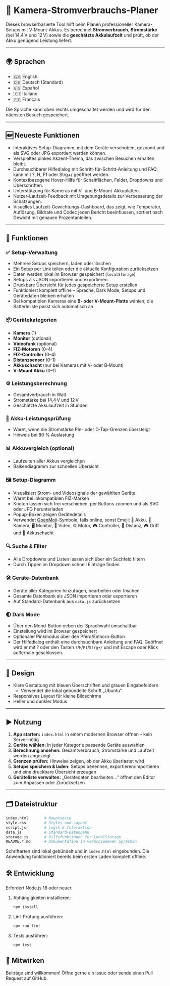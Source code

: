 # 🎥 Kamera-Stromverbrauchs-Planer

Dieses browserbasierte Tool hilft beim Planen professioneller Kamera-Setups mit V‑Mount-Akkus. Es berechnet **Stromverbrauch**, **Stromstärke** (bei 14,4 V und 12 V) sowie die **geschätzte Akkulaufzeit** und prüft, ob der Akku genügend Leistung liefert.

---

## 🌍 Sprachen
- 🇬🇧 English
- 🇩🇪 Deutsch (Standard)
- 🇪🇸 Español
- 🇮🇹 Italiano
- 🇫🇷 Français

Die Sprache kann oben rechts umgeschaltet werden und wird für den nächsten Besuch gespeichert.

---

## 🆕 Neueste Funktionen
- Interaktives Setup-Diagramm, mit dem Geräte verschoben, gezoomt und als SVG oder JPG exportiert werden können.
- Verspieltes pinkes Akzent-Thema, das zwischen Besuchen erhalten bleibt.
- Durchsuchbarer Hilfedialog mit Schritt-für-Schritt-Anleitung und FAQ; kann mit ?, H, F1 oder Strg+/ geöffnet werden.
- Kontextbezogene Hover-Hilfe für Schaltflächen, Felder, Dropdowns und Überschriften.
- Unterstützung für Kameras mit V- und B-Mount-Akkuplatten.
- Nutzer-Laufzeit-Feedback mit Umgebungsdetails zur Verbesserung der Schätzungen.
- Visuelles Laufzeit-Gewichtungs-Dashboard, das zeigt, wie Temperatur, Auflösung, Bildrate und Codec jeden Bericht beeinflussen, sortiert nach Gewicht mit genauen Prozentanteilen.

---

## 🔧 Funktionen

### ✅ Setup-Verwaltung
- Mehrere Setups speichern, laden oder löschen
- Ein Setup per Link teilen oder die aktuelle Konfiguration zurücksetzen
- Daten werden lokal im Browser gespeichert (`localStorage`)
- Setups als JSON importieren und exportieren
- Druckbare Übersicht für jedes gespeicherte Setup erstellen
- Funktioniert komplett offline – Sprache, Dark Mode, Setups und Gerätedaten bleiben erhalten
- Bei kompatiblen Kameras eine **B‑ oder V‑Mount-Platte** wählen; die Batterieliste passt sich automatisch an

### 📦 Gerätekategorien
- **Kamera** (1)
- **Monitor** (optional)
- **Videofunk** (optional)
- **FIZ-Motoren** (0–4)
- **FIZ-Controller** (0–4)
- **Distanzsensor** (0–1)
- **Akkuschacht** (nur bei Kameras mit V‑ oder B‑Mount)
- **V‑Mount Akku** (0–1)

### ⚙️ Leistungsberechnung
- Gesamtverbrauch in Watt
- Stromstärke bei 14,4 V und 12 V
- Geschätzte Akkulaufzeit in Stunden

### 🔋 Akku-Leistungsprüfung
- Warnt, wenn die Stromstärke Pin- oder D‑Tap-Grenzen übersteigt
- Hinweis bei 80 % Auslastung

### 📊 Akkuvergleich (optional)
- Laufzeiten aller Akkus vergleichen
- Balkendiagramm zur schnellen Übersicht

### 🖼 Setup-Diagramm
- Visualisiert Strom- und Videosignale der gewählten Geräte
- Warnt bei inkompatiblen FIZ-Marken
- Knoten lassen sich frei verschieben, per Buttons zoomen und als SVG oder JPG herunterladen
- Popup-Boxen zeigen Gerätedetails
- Verwendet [OpenMoji](https://openmoji.org/)-Symbole, falls online, sonst Emoji:
  🔋 Akku, 🎥 Kamera, 🖥️ Monitor, 📡 Video, ⚙️ Motor,
  🎮 Controller, 📐 Distanz, 🎮 Griff und 🔌 Akkuschacht

### 🔍 Suche & Filter
- Alle Dropdowns und Listen lassen sich über ein Suchfeld filtern
- Durch Tippen im Dropdown schnell Einträge finden

### 🛠 Geräte-Datenbank
- Geräte aller Kategorien hinzufügen, bearbeiten oder löschen
- Gesamte Datenbank als JSON importieren oder exportieren
- Auf Standard-Datenbank aus `data.js` zurücksetzen

### 🌓 Dark Mode
- Über den Mond-Button neben der Sprachwahl umschaltbar
- Einstellung wird im Browser gespeichert
- Optionaler Pinkmodus über den Pferd/Einhorn-Button
- Der Hilfedialog enthält eine durchsuchbare Anleitung und FAQ. Geöffnet wird er mit ? oder den Tasten `?`/`H`/`F1`/`Strg+/` und mit Escape oder Klick außerhalb geschlossen.

---

## 🎨 Design
- Klare Gestaltung mit blauen Überschriften und grauen Eingabefeldern
  - Verwendet die lokal gebündelte Schrift „Ubuntu“
- Responsives Layout für kleine Bildschirme
- Heller und dunkler Modus

---

## ▶️ Nutzung
1. **App starten:** `index.html` in einem modernen Browser öffnen – kein Server nötig
2. **Geräte wählen:** In jeder Kategorie passende Geräte auswählen
3. **Berechnung ansehen:** Gesamtverbrauch, Stromstärke und Laufzeit werden angezeigt
4. **Grenzen prüfen:** Hinweise zeigen, ob der Akku überlastet wird
5. **Setups speichern & laden:** Setups benennen, exportieren/importieren und eine druckbare Übersicht erzeugen
6. **Geräteliste verwalten:** „Gerätedaten bearbeiten…“ öffnet den Editor zum Anpassen oder Zurücksetzen

---

## 🗂️ Dateistruktur
```bash
index.html       # Hauptseite
style.css        # Styles und Layout
script.js        # Logik & Interaktion
data.js          # Standard-Datenbank
storage.js       # Hilfsfunktionen für LocalStorage
README.*.md      # Dokumentation in verschiedenen Sprachen
```
Schriftarten sind lokal gebündelt und in `index.html` eingebunden.
Die Anwendung funktioniert bereits beim ersten Laden komplett offline.

## 🛠️ Entwicklung
Erfordert Node.js 18 oder neuer.
1. Abhängigkeiten installieren:
   ```bash
   npm install
   ```
2. Lint-Prüfung ausführen:
   ```bash
   npm run lint
   ```
3. Tests ausführen:
   ```bash
   npm test
   ```

## 🤝 Mitwirken
Beiträge sind willkommen! Öffne gerne ein Issue oder sende einen Pull Request auf GitHub.
